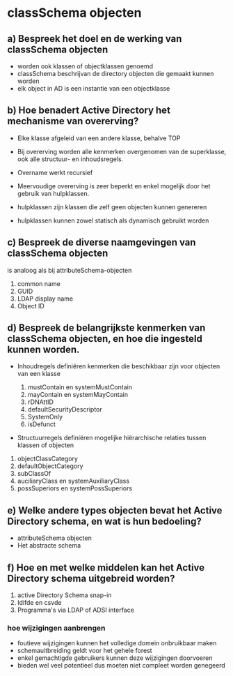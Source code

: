 # classSchema objecten

## a) Bespreek het doel en de werking van classSchema objecten

* worden ook klassen of objectklassen genoemd
* classSchema beschrijvan de directory objecten die gemaakt kunnen worden
* elk object in AD is een instantie van een objectklasse

## b) Hoe benadert Active Directory het mechanisme van overerving?

* Elke klasse afgeleid van een andere klasse, behalve TOP
* Bij overerving worden alle kenmerken overgenomen van de superklasse, ook alle
  structuur- en inhoudsregels.
* Overname werkt recursief

* Meervoudige overerving is zeer beperkt en enkel mogelijk door het gebruik van
  hulpklassen.
* hulpklassen zijn klassen die zelf geen objecten kunnen genereren
* hulpklassen kunnen zowel statisch als dynamisch gebruikt worden

## c) Bespreek de diverse naamgevingen van classSchema objecten

is analoog als bij attributeSchema-objecten
1. common name
2. GUID
3. LDAP display name
4. Object ID

## d) Bespreek de belangrijkste kenmerken van classSchema objecten, en hoe die ingesteld kunnen worden.

* Inhoudregels definiëren kenmerken die beschikbaar zijn voor objecten van een
  klasse
  1. mustContain en systemMustContain
  2. mayContain en systemMayContain
  3. rDNAttID
  4. defaultSecurityDescriptor
  5. SystemOnly
  6. isDefunct

* Structuurregels definiëren mogelijke hiërarchische relaties tussen klassen of
  objecten

1. objectClassCategory
2. defaultObjectCategory
3. subClassOf
4. auciliaryClass en systemAuxiliaryClass
5. possSuperiors en systemPossSuperiors

## e) Welke andere types objecten bevat het Active Directory schema, en wat is hun bedoeling?

* attributeSchema objecten
* Het abstracte schema

## f) Hoe en met welke middelen kan het Active Directory schema uitgebreid worden?

1. active Directory Schema snap-in
2. ldifde en csvde
3. Programma's via LDAP of ADSI interface

### hoe wijzigingen aanbrengen

* foutieve wijzigingen kunnen het volledige domein onbruikbaar maken
* schemauitbreiding geldt voor het gehele forest
* enkel gemachtigde gebruikers kunnen deze wijzigingen doorvoeren
* bieden wel veel potentieel dus moeten niet compleet worden genegeerd
